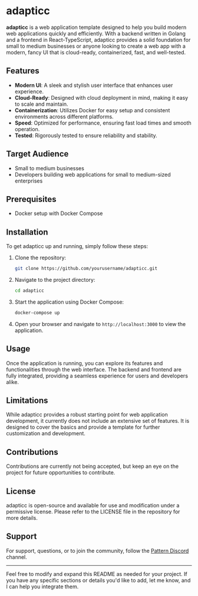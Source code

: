 # adapticc

**adapticc** is a web application template designed to help you build modern web applications quickly and efficiently. With a backend written in Golang and a frontend in React-TypeScript, adapticc provides a solid foundation for small to medium businesses or anyone looking to create a web app with a modern, fancy UI that is cloud-ready, containerized, fast, and well-tested.

## Features

- **Modern UI**: A sleek and stylish user interface that enhances user experience.
- **Cloud-Ready**: Designed with cloud deployment in mind, making it easy to scale and maintain.
- **Containerization**: Utilizes Docker for easy setup and consistent environments across different platforms.
- **Speed**: Optimized for performance, ensuring fast load times and smooth operation.
- **Tested**: Rigorously tested to ensure reliability and stability.

## Target Audience

- Small to medium businesses
- Developers building web applications for small to medium-sized enterprises

## Prerequisites

- Docker setup with Docker Compose

## Installation

To get adapticc up and running, simply follow these steps:

1. Clone the repository:

    ```bash
    git clone https://github.com/yourusername/adapticc.git
    ```

2. Navigate to the project directory:

    ```bash
    cd adapticc
    ```

3. Start the application using Docker Compose:

    ```bash
    docker-compose up
    ```

4. Open your browser and navigate to `http://localhost:3000` to view the application.

## Usage

Once the application is running, you can explore its features and functionalities through the web interface. The backend and frontend are fully integrated, providing a seamless experience for users and developers alike.

## Limitations

While adapticc provides a robust starting point for web application development, it currently does not include an extensive set of features. It is designed to cover the basics and provide a template for further customization and development.

## Contributions

Contributions are currently not being accepted, but keep an eye on the project for future opportunities to contribute.

## License

adapticc is open-source and available for use and modification under a permissive license. Please refer to the LICENSE file in the repository for more details.

## Support

For support, questions, or to join the community, follow the [Pattern Discord](https://discord.gg/yourdiscordlink) channel.

---

Feel free to modify and expand this README as needed for your project. If you have any specific sections or details you'd like to add, let me know, and I can help you integrate them.